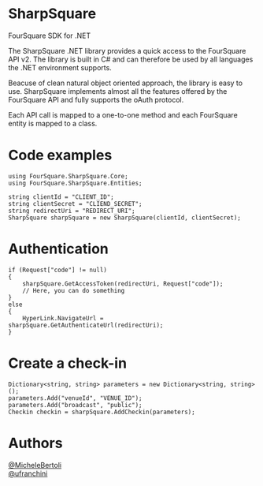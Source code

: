 SharpSquare
===========

FourSquare SDK for .NET

The SharpSquare .NET library provides a quick access to the FourSquare API v2.
The library is built in C# and can therefore be used by all languages the .NET environment supports.

Beacuse of clean natural object oriented approach, the library is easy to use.
SharpSquare implements almost all the features offered by the FourSquare API and fully supports the oAuth protocol.

Each API call is mapped to a one-to-one method and each FourSquare entity is mapped to a class.


Code examples
=============
```
using FourSquare.SharpSquare.Core;
using FourSquare.SharpSquare.Entities;

string clientId = "CLIENT_ID";
string clientSecret = "CLIEND_SECRET";
string redirectUri = "REDIRECT_URI";
SharpSquare sharpSquare = new SharpSquare(clientId, clientSecret);
```

Authentication
==============
```
if (Request["code"] != null)
{
	sharpSquare.GetAccessToken(redirectUri, Request["code"]);
	// Here, you can do something
}
else
{
	HyperLink.NavigateUrl = sharpSquare.GetAuthenticateUrl(redirectUri);
}
```
Create a check-in
=================
```
Dictionary<string, string> parameters = new Dictionary<string, string>();
parameters.Add("venueId", "VENUE_ID");
parameters.Add("broadcast", "public");
Checkin checkin = sharpSquare.AddCheckin(parameters);
```
Authors
=======
<a href="https://twitter.com/MicheleBertoli" target=_blank title="Michele Bertoli">@MicheleBertoli</a>
<br>
<a href="https://twitter.com/ufranchini" target=_blank title="Umberto Franchini">@ufranchini</a>
